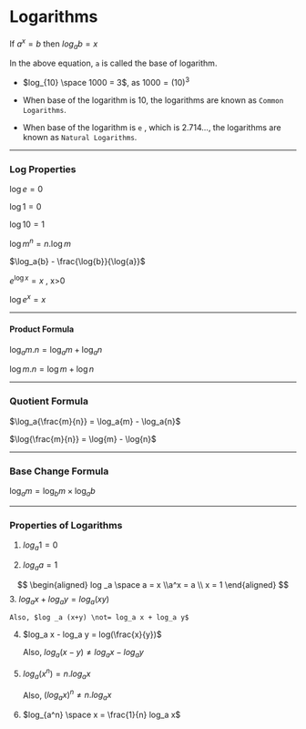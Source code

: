 # Logarithms

If $a^x = b$ then $log _a b = x$

In the above equation, `a` is called the base of logarithm.  
- $log_{10} \space 1000 = 3$, as $1000 = (10)^3$    


- When base of the logarithm is 10, the logarithms are known as `Common Logarithms`. 
- When base of the logarithm is `e` , which is 2.714..., the logarithms are known as `Natural Logarithms`.

----
### Log Properties

$\log{e} = 0$         

$\log{1} = 0$  

$\log{10} = 1$

$\log{m^n} = n.\log{m}$

$\log_a{b} - \frac{\log{b}}{\log{a}}$

$e^{\log{x}} = x$  , x>0

$\log{e^x} = x$

-----
#### Product Formula

$\log_a{m.n} = \log_a{m} + \log_a{n}$

$\log{m.n} = \log{m} + \log{n}$

----

### Quotient Formula

$\log_a{\frac{m}{n}} = \log_a{m} - \log_a{n}$

$\log{\frac{m}{n}} = \log{m} - \log{n}$

----
### Base Change Formula

$\log_a{m} = \log_b{m} \times \log_a{b}$

-----

### Properties of Logarithms

1. $log_a 1 = 0$

2. $log_a a = 1$

$$
\begin{aligned}
  log _a \space a = x
  \\a^x = a
  \\ x = 1
\end{aligned}
$$
3. $log_ax + log_a y = log_a (xy)$ 

	Also, $log _a (x+y) \not= log_a x + log_a y$
4. $log_a x - log_a y = log(\frac{x}{y})$
    
	  Also, $log_a (x-y) \not= log_a x - log _a y$
5. $log_a (x^n) = n.log_a x$ 

   Also, $(log_a x)^n \not= n.log_a x$


6. $log_{a^n} \space x = \frac{1}{n} log_a x$  
